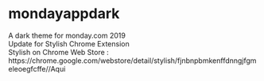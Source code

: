 # mondayappdark
<p>A dark theme for monday.com 2019<br>
Update for Stylish Chrome Extension<br>
Stylish on Chrome Web Store : https://chrome.google.com/webstore/detail/stylish/fjnbnpbmkenffdnngjfgmeleoegfcffe//Aqui</p>

